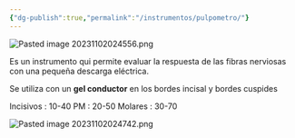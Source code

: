 ```yaml
---
{"dg-publish":true,"permalink":"/instrumentos/pulpometro/"}
---
```


![Pasted image 20231102024556.png](/img/user/Sem-1/PTD/M%C3%A9dias/Pasted%20image%2020231102024556.png)

Es un instrumento qui permite evaluar la respuesta de las fibras nerviosas con una pequeña descarga eléctrica.

Se utiliza con un **gel conductor** en los bordes incisal y bordes cuspides

Incisivos : 10-40
PM : 20-50
Molares : 30-70

![Pasted image 20231102024742.png](/img/user/Sem-1/PTD/M%C3%A9dias/Pasted%20image%2020231102024742.png)